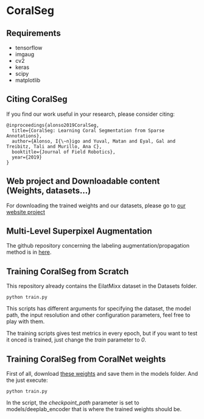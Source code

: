 # CoralSeg

## Requirements

- tensorflow
- imgaug
- cv2
- keras
- scipy
- matplotlib

## Citing CoralSeg

If you find our work useful in your research, please consider citing:
```
@inproceedings{alonso2019CoralSeg,
  title={CoralSeg: Learning Coral Segmentation from Sparse Annotations},
  author={Alonso, I{\~n}igo and Yuval, Matan and Eyal, Gal and Treibitz, Tali and Murillo, Ana C},
  booktitle={Journal of Field Robotics},
  year={2019}
}
```

## Web project and Downloadable content (Weights, datasets...)
For downloading the trained weights and our datasets, please go to [our website project](https://sites.google.com/a/unizar.es/semanticseg/home/)

## Multi-Level Superpixel Augmentation
The github repository concerning the labeling augmentation/propagation method is in [here](https://github.com/Shathe/ML-Superpixels).

## Training CoralSeg from Scratch
This repository already contains the EilatMixx dataset in the Datasets folder.

```
python train.py
```
This scripts has different arguments for specifying the dataset, the model path, the input resolution and other configuration parameters, feel free to play with them.

The training scripts gives test metrics in every epoch, but if you want to test it onced is trained, just change the *train* parameter to *0*.

## Training CoralSeg from CoralNet weights

First of all, download [these weights](https://drive.google.com/file/d/1x5dktklVLVwkomZxYj7ncFCe-JL5bX0l/view?usp=sharing) and save them in the models folder.
And the just execute: 
```
python train.py
```
In the script, the *checkpoint_path* parameter is set to models/deeplab_encoder that is where the trained weights should be.


